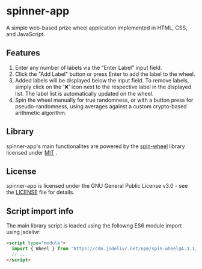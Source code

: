 # spinner-app

A simple web-based prize wheel application implemented in HTML, CSS, and JavaScript.

## Features

1. Enter any number of labels via the "Enter Label" input field.
2. Click the "Add Label" button or press Enter to add the label to the wheel.
3. Added labels will be displayed below the input field. To remove labels, simply click on the '❌' icon next to the respective label in the displayed list. The label list is automatically updated on the wheel.
4. Spin the wheel manually for true randomness, or with a button press for pseudo-randomness, using averages against a custom crypto-based arithmetic algorithm.

## Library

spinner-app's main functionalites are powered by the [spin-wheel](https://github.com/CrazyTim/spin-wheel) library licensed under [MIT](https://github.com/CrazyTim/spin-wheel/blob/main/LICENSE.md) .

## License

spinner-app is licensed under the GNU General Public License v3.0 - see the [LICENSE](https://github.com/JakeTurner616/spinner-app/blob/main/LICENSE) file for details.

## Script import info

The main library script is loaded using the followng ES6 module import using jsdelivr:

```html
<script type="module">
  import { Wheel } from 'https://cdn.jsdelivr.net/npm/spin-wheel@4.3.1/dist/spin-wheel-esm.js';
  // ...
</script>
